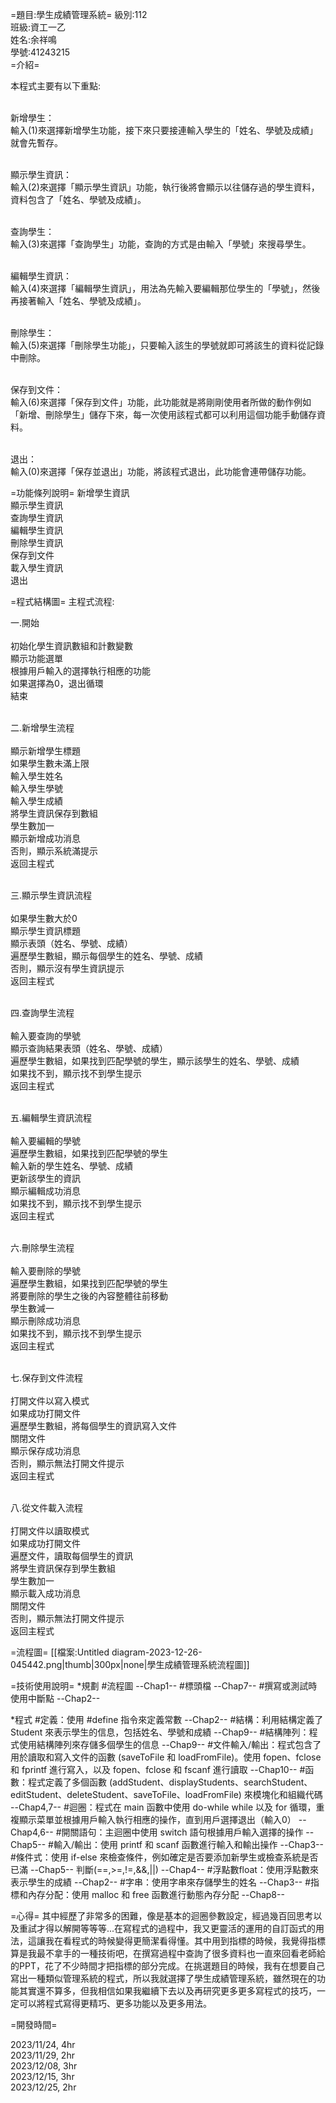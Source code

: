 =題目:學生成績管理系統=
級別:112   <br>
班級:資工一乙    <br>
姓名:余祥鳴  <br>
學號:41243215 <br>
=介紹=


本程式主要有以下重點:<br/><br/>

新增學生：<br>
輸入(1)來選擇新增學生功能，接下來只要接連輸入學生的「姓名、學號及成績」就會先暫存。<br><br>

顯示學生資訊：<br>
輸入(2)來選擇「顯示學生資訊」功能，執行後將會顯示以往儲存過的學生資料，資料包含了「姓名、學號及成績」。<br><br>

查詢學生：<br>
輸入(3)來選擇「查詢學生」功能，查詢的方式是由輸入「學號」來搜尋學生。<br><br>

編輯學生資訊：<br>
輸入(4)來選擇「編輯學生資訊」，用法為先輸入要編輯那位學生的「學號」，然後再接著輸入「姓名、學號及成績」。<br><br>

刪除學生：<br>
輸入(5)來選擇「刪除學生功能」，只要輸入該生的學號就即可將該生的資料從記錄中刪除。<br><br>

保存到文件：<br>
輸入(6)來選擇「保存到文件」功能，此功能就是將剛剛使用者所做的動作例如「新增、刪除學生」儲存下來，每一次使用該程式都可以利用這個功能手動儲存資料。<br><br>

退出：<br>
輸入(0)來選擇「保存並退出」功能，將該程式退出，此功能會連帶儲存功能。<br>

=功能條列說明=
新增學生資訊<br>
顯示學生資訊<br>
查詢學生資訊<br>
編輯學生資訊<br>
刪除學生資訊<br>
保存到文件<br>
載入學生資訊<br>
退出<br>

=程式結構圖=
主程式流程:

一.開始<br><br>
初始化學生資訊數組和計數變數<br>
顯示功能選單<br>
根據用戶輸入的選擇執行相應的功能<br>
如果選擇為0，退出循環<br>
結束 <br><br>

二.新增學生流程<br><br>
顯示新增學生標題<br>
如果學生數未滿上限<br>
輸入學生姓名<br>
輸入學生學號<br>
輸入學生成績<br>
將學生資訊保存到數組<br>
學生數加一<br>
顯示新增成功消息<br>
否則，顯示系統滿提示<br>
返回主程式<br><br>

三.顯示學生資訊流程<br><br>
如果學生數大於0<br>
顯示學生資訊標題<br>
顯示表頭（姓名、學號、成績）<br>
遍歷學生數組，顯示每個學生的姓名、學號、成績<br>
否則，顯示沒有學生資訊提示<br>
返回主程式<br><br>

四.查詢學生流程<br><br>
輸入要查詢的學號<br>
顯示查詢結果表頭（姓名、學號、成績）<br>
遍歷學生數組，如果找到匹配學號的學生，顯示該學生的姓名、學號、成績<br>
如果找不到，顯示找不到學生提示<br>
返回主程式<br><br>

五.編輯學生資訊流程<br><br>
輸入要編輯的學號<br>
遍歷學生數組，如果找到匹配學號的學生<br>
輸入新的學生姓名、學號、成績<br>
更新該學生的資訊<br>
顯示編輯成功消息<br>
如果找不到，顯示找不到學生提示<br>
返回主程式<br><br>

六.刪除學生流程<br><br>
輸入要刪除的學號<br>
遍歷學生數組，如果找到匹配學號的學生<br>
將要刪除的學生之後的內容整體往前移動<br>
學生數減一<br>
顯示刪除成功消息<br>
如果找不到，顯示找不到學生提示<br>
返回主程式<br><br>

七.保存到文件流程<br><br>
打開文件以寫入模式<br>
如果成功打開文件<br>
遍歷學生數組，將每個學生的資訊寫入文件<br>
關閉文件<br>
顯示保存成功消息<br>
否則，顯示無法打開文件提示<br>
返回主程式<br><br>

八.從文件載入流程<br><br>
打開文件以讀取模式<br>
如果成功打開文件<br>
遍歷文件，讀取每個學生的資訊<br>
將學生資訊保存到學生數組<br>
學生數加一<br>
顯示載入成功消息<br>
關閉文件<br>
否則，顯示無法打開文件提示<br>
返回主程式<br>

=流程圖=
[[檔案:Untitled diagram-2023-12-26-045442.png|thumb|300px|none|學生成績管理系統流程圖]]

=技術使用說明=
*規劃
#流程圖 --Chap1--
#標頭檔 --Chap7--
#撰寫或測試時使用中斷點 --Chap2--

*程式
#定義：使用 #define 指令來定義常數 --Chap2--
#結構：利用結構定義了 Student 來表示學生的信息，包括姓名、學號和成績 --Chap9--
#結構陣列：程式使用結構陣列來存儲多個學生的信息 --Chap9--
#文件輸入/輸出：程式包含了用於讀取和寫入文件的函數 (saveToFile 和 loadFromFile)。使用 fopen、fclose 和 fprintf 進行寫入，以及 fopen、fclose 和 fscanf 進行讀取 --Chap10--
#函數：程式定義了多個函數 (addStudent、displayStudents、searchStudent、editStudent、deleteStudent、saveToFile、loadFromFile) 來模塊化和組織代碼 --Chap4,7--
#迴圈：程式在 main 函數中使用 do-while while 以及 for 循環，重複顯示菜單並根據用戶輸入執行相應的操作，直到用戶選擇退出（輸入0） --Chap4,6--
#開關語句：主迴圈中使用 switch 語句根據用戶輸入選擇的操作 --Chap5--
#輸入/輸出：使用 printf 和 scanf 函數進行輸入和輸出操作 --Chap3--
#條件式：使用 if-else 來檢查條件，例如確定是否要添加新學生或檢查系統是否已滿 --Chap5-- 判斷(==,>=,!=,&&,||) --Chap4--
#浮點數float：使用浮點數來表示學生的成績 --Chap2--
#字串：使用字串來存儲學生的姓名 --Chap3--
#指標和內存分配：使用 malloc 和 free 函數進行動態內存分配 --Chap8--

=心得=
其中經歷了非常多的困難，像是基本的迴圈參數設定，經過幾百回思考以及重試才得以解開等等等...在寫程式的過程中，我又更靈活的運用的自訂函式的用法，這讓我在看程式的時候變得更簡潔看得懂。其中用到指標的時候，我覺得指標算是我最不拿手的一種技術吧，在撰寫過程中查詢了很多資料也一直來回看老師給的PPT，花了不少時間才把指標的部分完成。在挑選題目的時候，我有在想要自己寫出一種類似管理系統的程式，所以我就選擇了學生成績管理系統，雖然現在的功能其實還不算多，但我相信如果我繼續下去以及再研究更多更多寫程式的技巧，一定可以將程式寫得更精巧、更多功能以及更多用法。

=開發時間=

2023/11/24, 4hr<br>
2023/11/29, 2hr<br>
2023/12/08, 3hr<br>
2023/12/15, 3hr<br>
2023/12/25, 2hr<br>

